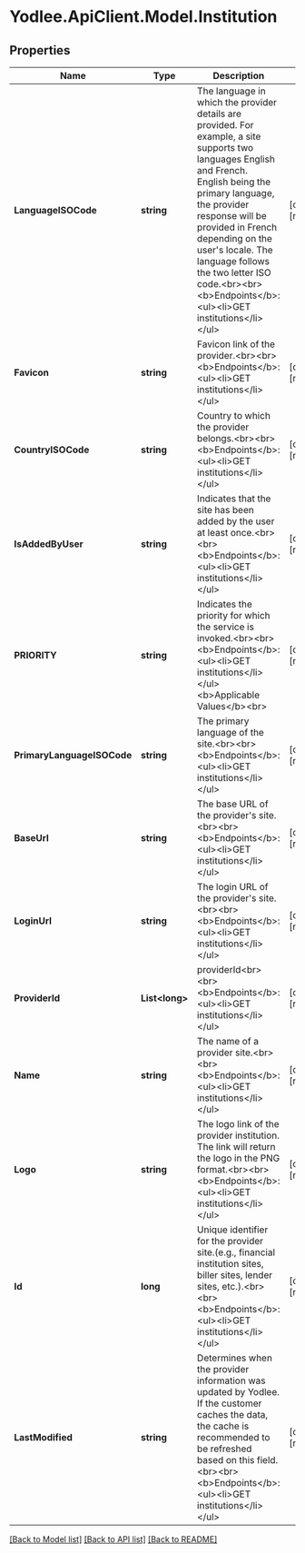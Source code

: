 # Yodlee.ApiClient.Model.Institution

## Properties

Name | Type | Description | Notes
------------ | ------------- | ------------- | -------------
**LanguageISOCode** | **string** | The language in which the provider details are provided. For example, a site supports two languages English and French. English being the primary language, the provider response will be provided in French depending on the user&#39;s locale. The language follows the two letter ISO code.&lt;br&gt;&lt;br&gt;&lt;b&gt;Endpoints&lt;/b&gt;:&lt;ul&gt;&lt;li&gt;GET institutions&lt;/li&gt;&lt;/ul&gt; | [optional] [readonly] 
**Favicon** | **string** | Favicon link of the provider.&lt;br&gt;&lt;br&gt;&lt;b&gt;Endpoints&lt;/b&gt;:&lt;ul&gt;&lt;li&gt;GET institutions&lt;/li&gt;&lt;/ul&gt; | [optional] [readonly] 
**CountryISOCode** | **string** | Country to which the provider belongs.&lt;br&gt;&lt;br&gt;&lt;b&gt;Endpoints&lt;/b&gt;:&lt;ul&gt;&lt;li&gt;GET institutions&lt;/li&gt;&lt;/ul&gt; | [optional] [readonly] 
**IsAddedByUser** | **string** | Indicates that the site has been added by the user at least once.&lt;br&gt;&lt;br&gt;&lt;b&gt;Endpoints&lt;/b&gt;:&lt;ul&gt;&lt;li&gt;GET institutions&lt;/li&gt;&lt;/ul&gt; | [optional] [readonly] 
**PRIORITY** | **string** | Indicates the priority for which the service is invoked.&lt;br&gt;&lt;br&gt;&lt;b&gt;Endpoints&lt;/b&gt;:&lt;ul&gt;&lt;li&gt;GET institutions&lt;/li&gt;&lt;/ul&gt;&lt;b&gt;Applicable Values&lt;/b&gt;&lt;br&gt; | [optional] [readonly] 
**PrimaryLanguageISOCode** | **string** | The primary language of the site.&lt;br&gt;&lt;br&gt;&lt;b&gt;Endpoints&lt;/b&gt;:&lt;ul&gt;&lt;li&gt;GET institutions&lt;/li&gt;&lt;/ul&gt; | [optional] [readonly] 
**BaseUrl** | **string** | The base URL of the provider&#39;s site.&lt;br&gt;&lt;br&gt;&lt;b&gt;Endpoints&lt;/b&gt;:&lt;ul&gt;&lt;li&gt;GET institutions&lt;/li&gt;&lt;/ul&gt; | [optional] [readonly] 
**LoginUrl** | **string** | The login URL of the provider&#39;s site.&lt;br&gt;&lt;br&gt;&lt;b&gt;Endpoints&lt;/b&gt;:&lt;ul&gt;&lt;li&gt;GET institutions&lt;/li&gt;&lt;/ul&gt; | [optional] [readonly] 
**ProviderId** | **List&lt;long&gt;** | providerId&lt;br&gt;&lt;br&gt;&lt;b&gt;Endpoints&lt;/b&gt;:&lt;ul&gt;&lt;li&gt;GET institutions&lt;/li&gt;&lt;/ul&gt; | [optional] [readonly] 
**Name** | **string** | The name of a provider site.&lt;br&gt;&lt;br&gt;&lt;b&gt;Endpoints&lt;/b&gt;:&lt;ul&gt;&lt;li&gt;GET institutions&lt;/li&gt;&lt;/ul&gt; | [optional] [readonly] 
**Logo** | **string** | The logo link of the provider institution. The link will return the logo in the PNG format.&lt;br&gt;&lt;br&gt;&lt;b&gt;Endpoints&lt;/b&gt;:&lt;ul&gt;&lt;li&gt;GET institutions&lt;/li&gt;&lt;/ul&gt; | [optional] [readonly] 
**Id** | **long** | Unique identifier for the provider site.(e.g., financial institution sites, biller sites, lender sites, etc.).&lt;br&gt;&lt;br&gt;&lt;b&gt;Endpoints&lt;/b&gt;:&lt;ul&gt;&lt;li&gt;GET institutions&lt;/li&gt;&lt;/ul&gt; | [optional] [readonly] 
**LastModified** | **string** | Determines when the provider information was updated by Yodlee. If the customer caches the data, the cache is recommended to be refreshed based on this field.&lt;br&gt;&lt;br&gt;&lt;b&gt;Endpoints&lt;/b&gt;:&lt;ul&gt;&lt;li&gt;GET institutions&lt;/li&gt;&lt;/ul&gt; | [optional] [readonly] 

[[Back to Model list]](../README.md#documentation-for-models) [[Back to API list]](../README.md#documentation-for-api-endpoints) [[Back to README]](../README.md)

